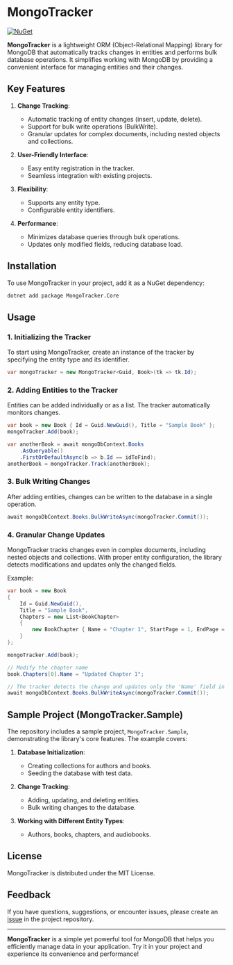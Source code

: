 # MongoTracker

[![NuGet](https://img.shields.io/nuget/v/MongoTracker.Core.svg)](https://www.nuget.org/packages/MongoTracker.Core)

**MongoTracker** is a lightweight ORM (Object-Relational Mapping) library for MongoDB that automatically tracks changes in entities and performs bulk database operations. It simplifies working with MongoDB by providing a convenient interface for managing entities and their changes.

## Key Features

1. **Change Tracking**:
   - Automatic tracking of entity changes (insert, update, delete).
   - Support for bulk write operations (BulkWrite).
   - Granular updates for complex documents, including nested objects and collections.

2. **User-Friendly Interface**:
   - Easy entity registration in the tracker.
   - Seamless integration with existing projects.

3. **Flexibility**:
   - Supports any entity type.
   - Configurable entity identifiers.

4. **Performance**:
   - Minimizes database queries through bulk operations.
   - Updates only modified fields, reducing database load.

## Installation

To use MongoTracker in your project, add it as a NuGet dependency:

```bash  
dotnet add package MongoTracker.Core
```  

## Usage

### 1. Initializing the Tracker

To start using MongoTracker, create an instance of the tracker by specifying the entity type and its identifier.

```csharp  
var mongoTracker = new MongoTracker<Guid, Book>(tk => tk.Id);  
```  

### 2. Adding Entities to the Tracker

Entities can be added individually or as a list. The tracker automatically monitors changes.

```csharp  
var book = new Book { Id = Guid.NewGuid(), Title = "Sample Book" };  
mongoTracker.Add(book);  

var anotherBook = await mongoDbContext.Books  
    .AsQueryable()  
    .FirstOrDefaultAsync(b => b.Id == idToFind);  
anotherBook = mongoTracker.Track(anotherBook);  
```  

### 3. Bulk Writing Changes

After adding entities, changes can be written to the database in a single operation.

```csharp  
await mongoDbContext.Books.BulkWriteAsync(mongoTracker.Commit());  
```  

### 4. Granular Change Updates

MongoTracker tracks changes even in complex documents, including nested objects and collections. With proper entity configuration, the library detects modifications and updates only the changed fields.

Example:

```csharp  
var book = new Book  
{  
    Id = Guid.NewGuid(),  
    Title = "Sample Book",  
    Chapters = new List<BookChapter>  
    {  
        new BookChapter { Name = "Chapter 1", StartPage = 1, EndPage = 10 }  
    }  
};  

mongoTracker.Add(book);  

// Modify the chapter name  
book.Chapters[0].Name = "Updated Chapter 1";  

// The tracker detects the change and updates only the 'Name' field in the 'Chapters' collection.  
await mongoDbContext.Books.BulkWriteAsync(mongoTracker.Commit());  
```  

## Sample Project (MongoTracker.Sample)

The repository includes a sample project, `MongoTracker.Sample`, demonstrating the library's core features. The example covers:

1. **Database Initialization**:
   - Creating collections for authors and books.
   - Seeding the database with test data.

2. **Change Tracking**:
   - Adding, updating, and deleting entities.
   - Bulk writing changes to the database.

3. **Working with Different Entity Types**:
   - Authors, books, chapters, and audiobooks.

## License

MongoTracker is distributed under the MIT License.

## Feedback

If you have questions, suggestions, or encounter issues, please create an [issue](https://github.com/lncendia/MongoTracker/issues) in the project repository.

---  

**MongoTracker** is a simple yet powerful tool for MongoDB that helps you efficiently manage data in your application. Try it in your project and experience its convenience and performance!